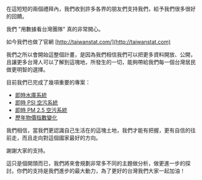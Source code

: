 在這短短的兩個禮拜內，我們收到許多各界的朋友們支持我們，給予我們很多很好的回饋。

我們 "用數據看台灣團隊" 真的非常開心。

如今我們也做了官網 [http://taiwanstat.com/](http://taiwanstat.com)

我們之所以會開始這整個計畫，是因為我們相信我們可以把更多資料開放、公開，且讓更多台灣人可以了解到這塊地，所發生的一切，能夠帶給我們每一個台灣居民做更明智的選擇。

目前我們已完成了幾項重要的專案：

  - [即時水庫系統](http://water.taiwanstat.com/)
  - [即時 PSI 空污系統](http://real.taiwanstat.com/air)
  - [即時 PM 2.5 空污系統](http://real.taiwanstat.com/pm2.5/)
  - [歷年物價指數變化](http://long.taiwanstat.com/price)

我們相信，當我們更認識自己生活在的這塊土地，我們才能有把握，更有自信的往前走，而且走向對這個國家最好的方向。

謝謝大家的支持。

這只是個開頭而已，我們將來會規劃非常多不同的主題做分析，做更進一步的探討。你們的支持是我們進步的最大動力，為了更好的台灣我們大家一起加油！
